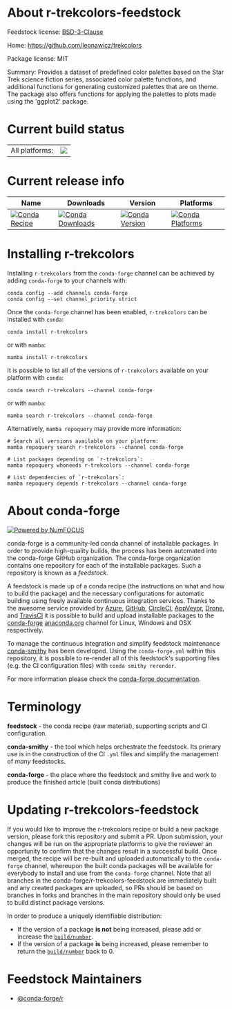 About r-trekcolors-feedstock
============================

Feedstock license: [BSD-3-Clause](https://github.com/conda-forge/r-trekcolors-feedstock/blob/main/LICENSE.txt)

Home: https://github.com/leonawicz/trekcolors

Package license: MIT

Summary: Provides a dataset of predefined color palettes based on the Star Trek science fiction series, associated color palette functions, and additional functions for generating customized palettes that are on theme. The package also offers functions for applying the palettes to plots made using the 'ggplot2' package.

Current build status
====================


<table><tr><td>All platforms:</td>
    <td>
      <a href="https://dev.azure.com/conda-forge/feedstock-builds/_build/latest?definitionId=9034&branchName=main">
        <img src="https://dev.azure.com/conda-forge/feedstock-builds/_apis/build/status/r-trekcolors-feedstock?branchName=main">
      </a>
    </td>
  </tr>
</table>

Current release info
====================

| Name | Downloads | Version | Platforms |
| --- | --- | --- | --- |
| [![Conda Recipe](https://img.shields.io/badge/recipe-r--trekcolors-green.svg)](https://anaconda.org/conda-forge/r-trekcolors) | [![Conda Downloads](https://img.shields.io/conda/dn/conda-forge/r-trekcolors.svg)](https://anaconda.org/conda-forge/r-trekcolors) | [![Conda Version](https://img.shields.io/conda/vn/conda-forge/r-trekcolors.svg)](https://anaconda.org/conda-forge/r-trekcolors) | [![Conda Platforms](https://img.shields.io/conda/pn/conda-forge/r-trekcolors.svg)](https://anaconda.org/conda-forge/r-trekcolors) |

Installing r-trekcolors
=======================

Installing `r-trekcolors` from the `conda-forge` channel can be achieved by adding `conda-forge` to your channels with:

```
conda config --add channels conda-forge
conda config --set channel_priority strict
```

Once the `conda-forge` channel has been enabled, `r-trekcolors` can be installed with `conda`:

```
conda install r-trekcolors
```

or with `mamba`:

```
mamba install r-trekcolors
```

It is possible to list all of the versions of `r-trekcolors` available on your platform with `conda`:

```
conda search r-trekcolors --channel conda-forge
```

or with `mamba`:

```
mamba search r-trekcolors --channel conda-forge
```

Alternatively, `mamba repoquery` may provide more information:

```
# Search all versions available on your platform:
mamba repoquery search r-trekcolors --channel conda-forge

# List packages depending on `r-trekcolors`:
mamba repoquery whoneeds r-trekcolors --channel conda-forge

# List dependencies of `r-trekcolors`:
mamba repoquery depends r-trekcolors --channel conda-forge
```


About conda-forge
=================

[![Powered by
NumFOCUS](https://img.shields.io/badge/powered%20by-NumFOCUS-orange.svg?style=flat&colorA=E1523D&colorB=007D8A)](https://numfocus.org)

conda-forge is a community-led conda channel of installable packages.
In order to provide high-quality builds, the process has been automated into the
conda-forge GitHub organization. The conda-forge organization contains one repository
for each of the installable packages. Such a repository is known as a *feedstock*.

A feedstock is made up of a conda recipe (the instructions on what and how to build
the package) and the necessary configurations for automatic building using freely
available continuous integration services. Thanks to the awesome service provided by
[Azure](https://azure.microsoft.com/en-us/services/devops/), [GitHub](https://github.com/),
[CircleCI](https://circleci.com/), [AppVeyor](https://www.appveyor.com/),
[Drone](https://cloud.drone.io/welcome), and [TravisCI](https://travis-ci.com/)
it is possible to build and upload installable packages to the
[conda-forge](https://anaconda.org/conda-forge) [anaconda.org](https://anaconda.org/)
channel for Linux, Windows and OSX respectively.

To manage the continuous integration and simplify feedstock maintenance
[conda-smithy](https://github.com/conda-forge/conda-smithy) has been developed.
Using the ``conda-forge.yml`` within this repository, it is possible to re-render all of
this feedstock's supporting files (e.g. the CI configuration files) with ``conda smithy rerender``.

For more information please check the [conda-forge documentation](https://conda-forge.org/docs/).

Terminology
===========

**feedstock** - the conda recipe (raw material), supporting scripts and CI configuration.

**conda-smithy** - the tool which helps orchestrate the feedstock.
                   Its primary use is in the construction of the CI ``.yml`` files
                   and simplify the management of *many* feedstocks.

**conda-forge** - the place where the feedstock and smithy live and work to
                  produce the finished article (built conda distributions)


Updating r-trekcolors-feedstock
===============================

If you would like to improve the r-trekcolors recipe or build a new
package version, please fork this repository and submit a PR. Upon submission,
your changes will be run on the appropriate platforms to give the reviewer an
opportunity to confirm that the changes result in a successful build. Once
merged, the recipe will be re-built and uploaded automatically to the
`conda-forge` channel, whereupon the built conda packages will be available for
everybody to install and use from the `conda-forge` channel.
Note that all branches in the conda-forge/r-trekcolors-feedstock are
immediately built and any created packages are uploaded, so PRs should be based
on branches in forks and branches in the main repository should only be used to
build distinct package versions.

In order to produce a uniquely identifiable distribution:
 * If the version of a package **is not** being increased, please add or increase
   the [``build/number``](https://docs.conda.io/projects/conda-build/en/latest/resources/define-metadata.html#build-number-and-string).
 * If the version of a package **is** being increased, please remember to return
   the [``build/number``](https://docs.conda.io/projects/conda-build/en/latest/resources/define-metadata.html#build-number-and-string)
   back to 0.

Feedstock Maintainers
=====================

* [@conda-forge/r](https://github.com/conda-forge/r/)

